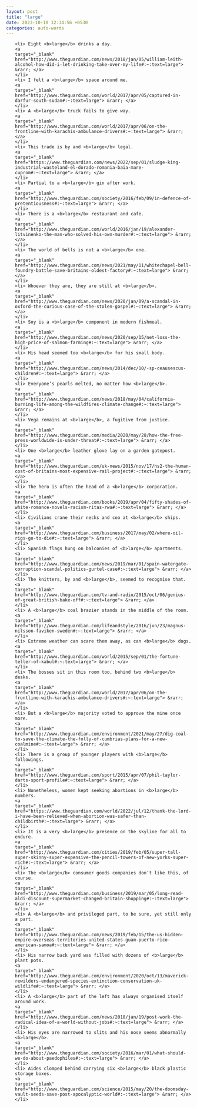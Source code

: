 ```yaml
---
layout: post
title: "large"
date: 2023-10-10 12:34:56 +0530
categories: auto-words
---
```

<ol>

    <li> Eight <b>large</b> drinks a day.
    <a 
    target="_blank" 
    href="http://www.theguardian.com/news/2018/jan/05/william-leith-alcohol-how-did-i-let-drinking-take-over-my-life#:~:text=large"> &rarr; </a>
    </li>
    <li> I felt a <b>large</b> space around me.
    <a 
    target="_blank" 
    href="http://www.theguardian.com/world/2017/apr/05/captured-in-darfur-south-sudan#:~:text=large"> &rarr; </a>
    </li>
    <li> A <b>large</b> truck fails to give way.
    <a 
    target="_blank" 
    href="http://www.theguardian.com/world/2017/apr/06/on-the-frontline-with-karachis-ambulance-drivers#:~:text=large"> &rarr; </a>
    </li>
    <li> This trade is by and <b>large</b> legal.
    <a 
    target="_blank" 
    href="https://www.theguardian.com/news/2022/sep/01/sludge-king-industrial-wasteland-el-dorado-romania-baia-mare-cuprom#:~:text=large"> &rarr; </a>
    </li>
    <li> Partial to a <b>large</b> gin after work.
    <a 
    target="_blank" 
    href="http://www.theguardian.com/society/2016/feb/09/in-defence-of-pretentiousness#:~:text=large"> &rarr; </a>
    </li>
    <li> There is a <b>large</b> restaurant and cafe.
    <a 
    target="_blank" 
    href="http://www.theguardian.com/world/2016/jan/19/alexander-litvinenko-the-man-who-solved-his-own-murder#:~:text=large"> &rarr; </a>
    </li>
    <li> The world of bells is not a <b>large</b> one.
    <a 
    target="_blank" 
    href="http://www.theguardian.com/news/2021/may/11/whitechapel-bell-foundry-battle-save-britains-oldest-factory#:~:text=large"> &rarr; </a>
    </li>
    <li> Whoever they are, they are still at <b>large</b>.
    <a 
    target="_blank" 
    href="http://www.theguardian.com/news/2020/jan/09/a-scandal-in-oxford-the-curious-case-of-the-stolen-gospel#:~:text=large"> &rarr; </a>
    </li>
    <li> Soy is a <b>large</b> component in modern fishmeal.
    <a 
    target="_blank" 
    href="http://www.theguardian.com/news/2020/sep/15/net-loss-the-high-price-of-salmon-farming#:~:text=large"> &rarr; </a>
    </li>
    <li> His head seemed too <b>large</b> for his small body.
    <a 
    target="_blank" 
    href="http://www.theguardian.com/news/2014/dec/10/-sp-ceausescus-children#:~:text=large"> &rarr; </a>
    </li>
    <li> Everyone’s pearls melted, no matter how <b>large</b>.
    <a 
    target="_blank" 
    href="http://www.theguardian.com/news/2018/may/04/california-burning-life-among-the-wildfires-climate-change#:~:text=large"> &rarr; </a>
    </li>
    <li> Vega remains at <b>large</b>, a fugitive from justice.
    <a 
    target="_blank" 
    href="http://www.theguardian.com/media/2020/may/28/how-the-free-press-worldwide-is-under-threat#:~:text=large"> &rarr; </a>
    </li>
    <li> One <b>large</b> leather glove lay on a garden gatepost.
    <a 
    target="_blank" 
    href="http://www.theguardian.com/uk-news/2015/nov/17/hs2-the-human-cost-of-britains-most-expensive-rail-project#:~:text=large"> &rarr; </a>
    </li>
    <li> The hero is often the head of a <b>large</b> corporation.
    <a 
    target="_blank" 
    href="http://www.theguardian.com/books/2019/apr/04/fifty-shades-of-white-romance-novels-racism-ritas-rwa#:~:text=large"> &rarr; </a>
    </li>
    <li> Civilians crane their necks and coo at <b>large</b> ships.
    <a 
    target="_blank" 
    href="http://www.theguardian.com/business/2017/may/02/where-oil-rigs-go-to-die#:~:text=large"> &rarr; </a>
    </li>
    <li> Spanish flags hung on balconies of <b>large</b> apartments.
    <a 
    target="_blank" 
    href="http://www.theguardian.com/news/2019/mar/01/spain-watergate-corruption-scandal-politics-gurtel-case#:~:text=large"> &rarr; </a>
    </li>
    <li> The knitters, by and <b>large</b>, seemed to recognise that.
    <a 
    target="_blank" 
    href="http://www.theguardian.com/tv-and-radio/2015/oct/06/genius-of-great-british-bake-off#:~:text=large"> &rarr; </a>
    </li>
    <li> A <b>large</b> coal brazier stands in the middle of the room.
    <a 
    target="_blank" 
    href="http://www.theguardian.com/lifeandstyle/2016/jun/23/magnus-nilsson-faviken-sweden#:~:text=large"> &rarr; </a>
    </li>
    <li> Extreme weather can scare them away, as can <b>large</b> dogs.
    <a 
    target="_blank" 
    href="http://www.theguardian.com/world/2015/sep/01/the-fortune-teller-of-kabul#:~:text=large"> &rarr; </a>
    </li>
    <li> The bosses sit in this room too, behind two <b>large</b> desks.
    <a 
    target="_blank" 
    href="http://www.theguardian.com/world/2017/apr/06/on-the-frontline-with-karachis-ambulance-drivers#:~:text=large"> &rarr; </a>
    </li>
    <li> But a <b>large</b> majority voted to approve the mine once more.
    <a 
    target="_blank" 
    href="http://www.theguardian.com/environment/2021/may/27/dig-coal-to-save-the-climate-the-folly-of-cumbrias-plans-for-a-new-coalmine#:~:text=large"> &rarr; </a>
    </li>
    <li> There is a group of younger players with <b>large</b> followings.
    <a 
    target="_blank" 
    href="http://www.theguardian.com/sport/2015/apr/07/phil-taylor-darts-sport-profile#:~:text=large"> &rarr; </a>
    </li>
    <li> Nonetheless, women kept seeking abortions in <b>large</b> numbers.
    <a 
    target="_blank" 
    href="https://www.theguardian.com/world/2022/jul/12/thank-the-lord-i-have-been-relieved-when-abortion-was-safer-than-childbirth#:~:text=large"> &rarr; </a>
    </li>
    <li> It is a very <b>large</b> presence on the skyline for all to endure.
    <a 
    target="_blank" 
    href="http://www.theguardian.com/cities/2019/feb/05/super-tall-super-skinny-super-expensive-the-pencil-towers-of-new-yorks-super-rich#:~:text=large"> &rarr; </a>
    </li>
    <li> The <b>large</b> consumer goods companies don’t like this, of course.
    <a 
    target="_blank" 
    href="http://www.theguardian.com/business/2019/mar/05/long-read-aldi-discount-supermarket-changed-britain-shopping#:~:text=large"> &rarr; </a>
    </li>
    <li> A <b>large</b> and privileged part, to be sure, yet still only a part.
    <a 
    target="_blank" 
    href="http://www.theguardian.com/news/2019/feb/15/the-us-hidden-empire-overseas-territories-united-states-guam-puerto-rico-american-samoa#:~:text=large"> &rarr; </a>
    </li>
    <li> His narrow back yard was filled with dozens of <b>large</b> plant pots.
    <a 
    target="_blank" 
    href="http://www.theguardian.com/environment/2020/oct/13/maverick-rewilders-endangered-species-extinction-conservation-uk-wildlife#:~:text=large"> &rarr; </a>
    </li>
    <li> A <b>large</b> part of the left has always organised itself around work.
    <a 
    target="_blank" 
    href="http://www.theguardian.com/news/2018/jan/19/post-work-the-radical-idea-of-a-world-without-jobs#:~:text=large"> &rarr; </a>
    </li>
    <li> His eyes are narrowed to slits and his nose seems abnormally <b>large</b>.
    <a 
    target="_blank" 
    href="http://www.theguardian.com/society/2016/mar/01/what-should-we-do-about-paedophiles#:~:text=large"> &rarr; </a>
    </li>
    <li> Aides clomped behind carrying six <b>large</b> black plastic storage boxes.
    <a 
    target="_blank" 
    href="http://www.theguardian.com/science/2015/may/20/the-doomsday-vault-seeds-save-post-apocalyptic-world#:~:text=large"> &rarr; </a>
    </li>